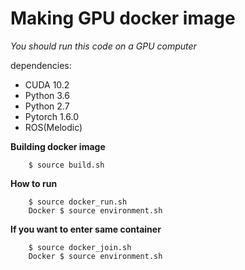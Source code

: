 # Making GPU docker image
*You should run this code on a GPU computer*

dependencies: 
- CUDA 10.2
- Python 3.6
- Python 2.7
- Pytorch 1.6.0
- ROS(Melodic)

**Building docker image**
```
    $ source build.sh
```

**How to run**
```
    $ source docker_run.sh
    Docker $ source environment.sh
```
**If you want to enter same container**
```
    $ source docker_join.sh
    Docker $ source environment.sh
```
